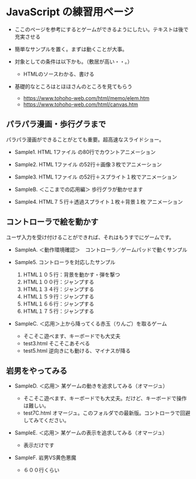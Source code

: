 
# JavaScript の練習用ページ

- ここのページを参考にするとゲームができるようにしたい。テキストは後で充実させる
- 簡単なサンプルを置く。まずは動くことが大事。

- 対象としての条件は以下かも。（敷居が高い・・。）
    - HTMLのソースわかる、書ける
- 基礎的なところはとほほさんのところを見てもらう
    - https://www.tohoho-web.com/html/memo/elem.htm
    - https://www.tohoho-web.com/html/canvas.htm

## パラパラ漫画・歩行グラまで

パラパラ漫画ができることがとても重要。超高速なスライドショー。
- Sample1. HTML 1ファイル の80行でカウントアニメーション
- Sample2. HTML 1ファイル の52行＋画像３枚でアニメーション
- Sample3. HTML 1ファイル の52行＋スプライト１枚でアニメーション

- SampleB. ＜ここまでの応用編＞ 歩行グラが動かせます

- Sample4. HTML７５行＋透過スプライト１枚＋背景１枚 アニメーション

## コントローラで絵を動かす

ユーザ入力を受け付けることができれば、それはもうすでにゲームです。

- SampleA. ＜動作環境確認＞　コントローラ／ゲームパッドで動くサンプル

- Sample5. コントローラを対応したサンプル
    1. HTML１０５行：背景を動かす・弾を撃つ
    2. HTML１００行：ジャンプする
    3. HTML１３４行：ジャンプする
    4. HTML１５９行：ジャンプする
    5. HTML１６６行：ジャンプする
    6. HTML１７５行：ジャンプする

- SampleC. ＜応用＞上から降ってくる赤玉（りんご）を取るゲーム
    - そこそこ遊べます、キーボードでも大丈夫
    - test3.html そこそこあそべる
    - test5.html 逆向きにも動ける、マイナスが降る

## 岩男をやってみる

- SampleD. ＜応用＞ 某ゲームの動きを追求してみる（オマージュ）
    - そこそこ遊べます、キーボードでも大丈夫。だけど、キーボードで操作は難しい。
    - test7C.html オマージュ。このフォルダでの最新版。コントローラで回避してみてください。
- SampleE. ＜応用＞ 某ゲームの表示を追求してみる（オマージュ）
    - 表示だけです

- SampleF. 岩男VS黄色悪魔
    - ６００行くらい


